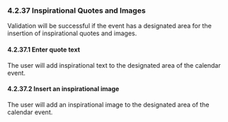 ### 4.2.37 Inspirational Quotes and Images

Validation will be successful if the event has a designated area for the insertion of inspirational quotes and images.

#### 4.2.37.1 Enter quote text

The user will add inspirational text to the designated area of the calendar event.

#### 4.2.37.2 Insert an inspirational image

The user will add an inspirational image to the designated area of the calendar event.


